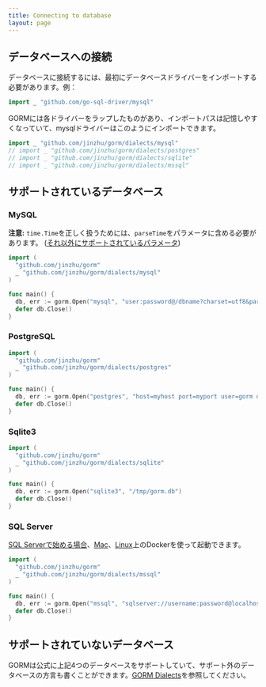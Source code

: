 ```yaml
---
title: Connecting to database
layout: page
---
```

## データベースへの接続

データベースに接続するには、最初にデータベースドライバーをインポートする必要があります。例：

```go
import _ "github.com/go-sql-driver/mysql"
```

GORMには各ドライバーをラップしたものがあり、インポートパスは記憶しやすくなっていて、mysqlドライバーはこのようにインポートできます。

```go
import _ "github.com/jinzhu/gorm/dialects/mysql"
// import _ "github.com/jinzhu/gorm/dialects/postgres"
// import _ "github.com/jinzhu/gorm/dialects/sqlite"
// import _ "github.com/jinzhu/gorm/dialects/mssql"
```

## サポートされているデータベース

### MySQL

**注意:** `time.Time`を正しく扱うためには、`parseTime`をパラメータに含める必要があります。 ([それ以外にサポートされているパラメータ](https://github.com/go-sql-driver/mysql#parameters))

```go
import (
  "github.com/jinzhu/gorm"
  _ "github.com/jinzhu/gorm/dialects/mysql"
)

func main() {
  db, err := gorm.Open("mysql", "user:password@/dbname?charset=utf8&parseTime=True&loc=Local")
  defer db.Close()
}
```

### PostgreSQL

```go
import (
  "github.com/jinzhu/gorm"
  _ "github.com/jinzhu/gorm/dialects/postgres"
)

func main() {
  db, err := gorm.Open("postgres", "host=myhost port=myport user=gorm dbname=gorm password=mypassword")
  defer db.Close()
}
```

### Sqlite3

```go
import (
  "github.com/jinzhu/gorm"
  _ "github.com/jinzhu/gorm/dialects/sqlite"
)

func main() {
  db, err := gorm.Open("sqlite3", "/tmp/gorm.db")
  defer db.Close()
}
```

### SQL Server

[SQL Serverで始める場合](https://www.microsoft.com/en-us/sql-server/developer-get-started/go)、[Mac](https://sqlchoice.azurewebsites.net/en-us/sql-server/developer-get-started/go/mac/)、[Linux](https://sqlchoice.azurewebsites.net/en-us/sql-server/developer-get-started/go/ubuntu/)上のDockerを使って起動できます。

```go
import (
  "github.com/jinzhu/gorm"
  _ "github.com/jinzhu/gorm/dialects/mssql"
)

func main() {
  db, err := gorm.Open("mssql", "sqlserver://username:password@localhost:1433?database=dbname")
  defer db.Close()
}
```

## サポートされていないデータベース

GORMは公式に上記4つのデータベースをサポートしていて、サポート外のデータベースの方言も書くことができます。[GORM Dialects](/docs/dialects.html)を参照してください。